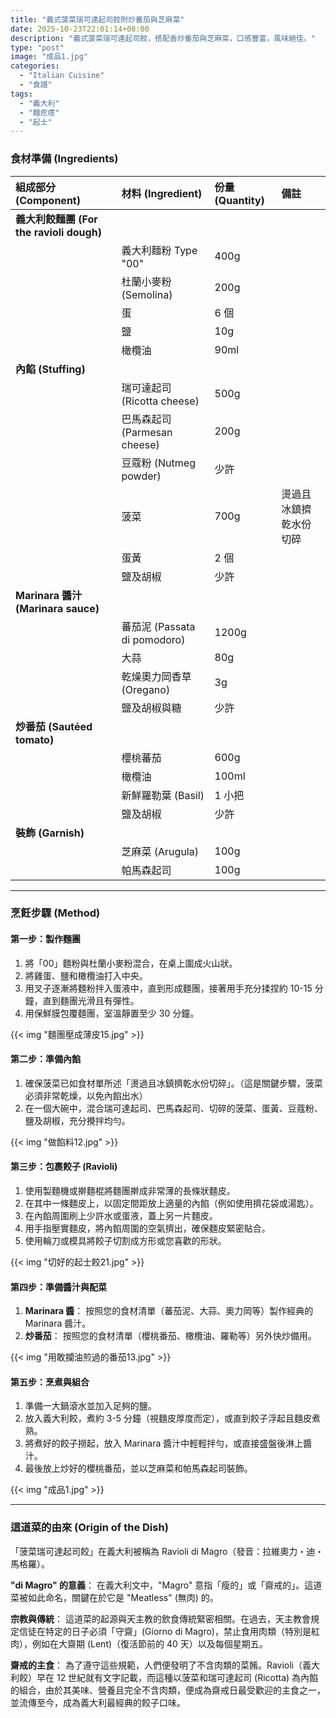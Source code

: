 ```yaml
---
title: "義式菠菜瑞可達起司餃附炒番茄與芝麻菜"
date: 2025-10-23T22:01:14+08:00
description: "義式菠菜瑞可達起司餃，搭配香炒番茄與芝麻菜，口感豐富，風味絕佳。"
type: "post"
image: "成品1.jpg"
categories:
  - "Italian Cuisine"
  - "食譜"
tags:
  - "義大利"
  - "麵疙瘩"
  - "起士"
---
```


### 食材準備 (Ingredients)

| 組成部分 (Component) | 材料 (Ingredient) | 份量 (Quantity) | 備註 |
| :--- | :--- | :--- | :--- |
| **義大利餃麵團 (For the ravioli dough)** | | | |
| | 義大利麵粉 Type "00" | 400g | |
| | 杜蘭小麥粉 (Semolina) | 200g | |
| | 蛋 | 6 個 | |
| | 鹽 | 10g | |
| | 橄欖油 | 90ml | |
| **內餡 (Stuffing)** | | | |
| | 瑞可達起司 (Ricotta cheese) | 500g | |
| | 巴馬森起司 (Parmesan cheese) | 200g | |
| | 豆蔻粉 (Nutmeg powder) | 少許 | |
| | 菠菜 | 700g | 燙過且冰鎮擠乾水份切碎 |
| | 蛋黃 | 2 個 | |
| | 鹽及胡椒 | 少許 | |
| **Marinara 醬汁 (Marinara sauce)** | | | |
| | 蕃茄泥 (Passata di pomodoro) | 1200g | |
| | 大蒜 | 80g | |
| | 乾燥奧力岡香草 (Oregano) | 3g | |
| | 鹽及胡椒與糖 | 少許 | |
| **炒番茄 (Sautéed tomato)** | | | |
| | 櫻桃蕃茄 | 600g | |
| | 橄欖油 | 100ml | |
| | 新鮮羅勒葉 (Basil) | 1 小把 | |
| | 鹽及胡椒 | 少許 | |
| **裝飾 (Garnish)** | | | |
| | 芝麻菜 (Arugula) | 100g | |
| | 帕馬森起司 | 100g | |

---

### 烹飪步驟 (Method)

#### 第一步：製作麵團

1.  將「00」麵粉與杜蘭小麥粉混合，在桌上圍成火山狀。
2.  將雞蛋、鹽和橄欖油打入中央。
3.  用叉子逐漸將麵粉拌入蛋液中，直到形成麵團，接著用手充分揉捏約 10-15 分鐘，直到麵團光滑且有彈性。
4.  用保鮮膜包覆麵團，室溫靜置至少 30 分鐘。

{{< img "麵團壓成薄皮15.jpg" >}}

#### 第二步：準備內餡

1.  確保菠菜已如食材單所述「燙過且冰鎮擠乾水份切碎」。（這是關鍵步驟，菠菜必須非常乾燥，以免內餡出水）
2.  在一個大碗中，混合瑞可達起司、巴馬森起司、切碎的菠菜、蛋黃、豆蔻粉、鹽及胡椒，充分攪拌均勻。

{{< img "做餡料12.jpg" >}}

#### 第三步：包裹餃子 (Ravioli)

1.  使用製麵機或擀麵棍將麵團擀成非常薄的長條狀麵皮。
2.  在其中一條麵皮上，以固定間距放上適量的內餡（例如使用擠花袋或湯匙）。
3.  在內餡周圍刷上少許水或蛋液，蓋上另一片麵皮。
4.  用手指壓實麵皮，將內餡周圍的空氣擠出，確保麵皮緊密貼合。
5.  使用輪刀或模具將餃子切割成方形或您喜歡的形狀。

{{< img "切好的起士餃21.jpg" >}}

#### 第四步：準備醬汁與配菜

1.  **Marinara 醬**： 按照您的食材清單（蕃茄泥、大蒜、奧力岡等）製作經典的 Marinara 醬汁。
2.  **炒番茄**： 按照您的食材清單（櫻桃番茄、橄欖油、羅勒等）另外快炒備用。

{{< img "用敢攔油煎過的番茄13.jpg" >}}

#### 第五步：烹煮與組合

1.  準備一大鍋滾水並加入足夠的鹽。
2.  放入義大利餃，煮約 3-5 分鐘（視麵皮厚度而定），或直到餃子浮起且麵皮煮熟。
3.  將煮好的餃子撈起，放入 Marinara 醬汁中輕輕拌勻，或直接盛盤後淋上醬汁。
4.  最後放上炒好的櫻桃番茄，並以芝麻菜和帕馬森起司裝飾。

{{< img "成品1.jpg" >}}

---

### 這道菜的由來 (Origin of the Dish)

「菠菜瑞可達起司餃」在義大利被稱為 Ravioli di Magro（發音：拉維奧力・迪・馬格羅）。

**"di Magro" 的意義**： 在義大利文中，"Magro" 意指「瘦的」或「齋戒的」。這道菜被如此命名，關鍵在於它是 "Meatless" (無肉) 的。

**宗教與傳統**： 這道菜的起源與天主教的飲食傳統緊密相關。在過去，天主教會規定信徒在特定的日子必須「守齋」(Giorno di Magro)，禁止食用肉類（特別是紅肉），例如在大齋期 (Lent)（復活節前的 40 天）以及每個星期五。

**齋戒的主食**： 為了遵守這些規範，人們便發明了不含肉類的菜餚。Ravioli（義大利餃）早在 12 世紀就有文字記載，而這種以菠菜和瑞可達起司 (Ricotta) 為內餡的組合，由於其美味、營養且完全不含肉類，便成為齋戒日最受歡迎的主食之一，並流傳至今，成為義大利最經典的餃子口味。
